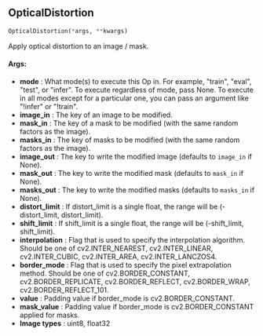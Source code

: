 ## OpticalDistortion
```python
OpticalDistortion(*args, **kwargs)
```
Apply optical distortion to an image / mask.


#### Args:

* **mode** :  What mode(s) to execute this Op in. For example, "train", "eval", "test", or "infer". To execute        regardless of mode, pass None. To execute in all modes except for a particular one, you can pass an argument        like "!infer" or "!train".
* **image_in** :  The key of an image to be modified.
* **mask_in** :  The key of a mask to be modified (with the same random factors as the image).
* **masks_in** :  The key of masks to be modified (with the same random factors as the image).
* **image_out** :  The key to write the modified image (defaults to `image_in` if None).
* **mask_out** :  The key to write the modified mask (defaults to `mask_in` if None).
* **masks_out** :  The key to write the modified masks (defaults to `masks_in` if None).
* **distort_limit** :  If distort_limit is a single float, the range will be (-distort_limit, distort_limit).
* **shift_limit** :  If shift_limit is a single float, the range will be (-shift_limit, shift_limit). 
* **interpolation** :  Flag that is used to specify the interpolation algorithm. Should be one of        cv2.INTER_NEAREST, cv2.INTER_LINEAR, cv2.INTER_CUBIC, cv2.INTER_AREA, cv2.INTER_LANCZOS4.
* **border_mode** :  Flag that is used to specify the pixel extrapolation method. Should be one of        cv2.BORDER_CONSTANT, cv2.BORDER_REPLICATE, cv2.BORDER_REFLECT, cv2.BORDER_WRAP, cv2.BORDER_REFLECT_101.
* **value** :  Padding value if border_mode is cv2.BORDER_CONSTANT.
* **mask_value** :  Padding value if border_mode is cv2.BORDER_CONSTANT applied for masks.
* **Image types** :     uint8, float32